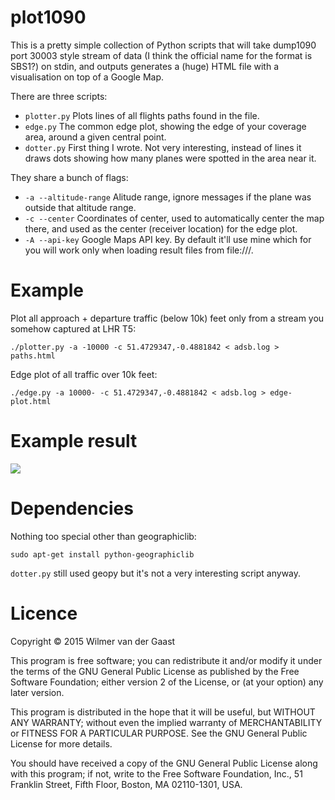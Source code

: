 # plot1090

This is a pretty simple collection of Python scripts that will take
dump1090 port 30003 style stream of data (I think the official name for
the format is SBS1?) on stdin, and outputs generates a (huge) HTML file
with a visualisation on top of a Google Map.

There are three scripts:

* `plotter.py` Plots lines of all flights paths found in the file.
* `edge.py` The common edge plot, showing the edge of your coverage
  area, around a given central point.
* `dotter.py` First thing I wrote. Not very interesting, instead of
  lines it draws dots showing how many planes were spotted in the area
  near it.

They share a bunch of flags:

* `-a --altitude-range` Alitude range, ignore messages if the plane was
  outside that altitude range.
* `-c --center` Coordinates of center, used to automatically center the
  map there, and used as the center (receiver location) for the edge
  plot.
* `-A --api-key` Google Maps API key.  By default it'll use mine which
  for you will work only when loading result files from file:///.

# Example

Plot all approach + departure traffic (below 10k) feet only from a
stream you somehow captured at LHR T5:

```
./plotter.py -a -10000 -c 51.4729347,-0.4881842 < adsb.log > paths.html
```

Edge plot of all traffic over 10k feet:

```
./edge.py -a 10000- -c 51.4729347,-0.4881842 < adsb.log > edge-plot.html
```

# Example result

![](https://gaa.st/~wilmer/lhr.png)

# Dependencies

Nothing too special other than geographiclib:

```
sudo apt-get install python-geographiclib
```

`dotter.py` still used geopy but it's not a very interesting script
anyway.

# Licence

Copyright © 2015 Wilmer van der Gaast

This program is free software; you can redistribute it and/or
modify it under the terms of the GNU General Public License
as published by the Free Software Foundation; either version 2
of the License, or (at your option) any later version.

This program is distributed in the hope that it will be useful,
but WITHOUT ANY WARRANTY; without even the implied warranty of
MERCHANTABILITY or FITNESS FOR A PARTICULAR PURPOSE.  See the
GNU General Public License for more details.

You should have received a copy of the GNU General Public License
along with this program; if not, write to the Free Software
Foundation, Inc., 51 Franklin Street, Fifth Floor, Boston, MA  02110-1301, USA.